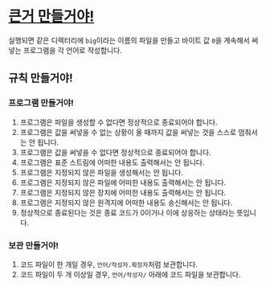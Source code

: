 # [큰거 만들거야!](https://namu.wiki/w/%EC%86%8C%EA%B3%B5%EB%85%80%20%EB%A7%88%EB%A5%BC%EB%A0%8C)

실행되면 같은 디렉터리에 `big`이라는 이름의 파일을 만들고 바이트 값 `0`을 계속해서 써넣는 프로그램을 각 언어로 작성합니다.

## 규칙 만들거야!

### 프로그램 만들거야!

1. 프로그램은 파일을 생성할 수 없다면 정상적으로 종료되어야 합니다.
2. 프로그램은 값을 써넣을 수 없는 상황이 올 때까지 값을 써넣는 것을 스스로 멈춰서는 안 됩니다.
3. 프로그램은 값을 써넣을 수 없다면 정상적으로 종료되어야 합니다.
4. 프로그램은 표준 스트림에 어떠한 내용도 출력해서는 안 됩니다.
5. 프로그램은 지정되지 않은 파일을 생성해서는 안 됩니다.
6. 프로그램은 지정되지 않은 파일에 어떠한 내용도 출력해서는 안 됩니다.
7. 프로그램은 지정되지 않은 장치에 어떠한 내용도 출력해서는 안 됩니다.
8. 프로그램은 지정되지 않은 원격지에 어떠한 내용도 송신해서는 안 됩니다.
9. 정상적으로 종료된다는 것은 종료 코드가 0이거나 이에 상응하는 상태라는 뜻입니다.

### 보관 만들거야!

1. 코드 파일이 한 개일 경우, `언어/작성자.확장자`처럼 보관합니다.
2. 코드 파일이 두 개 이상일 경우, `언어/작성자/` 아래에 코드 파일을 보관합니다.
